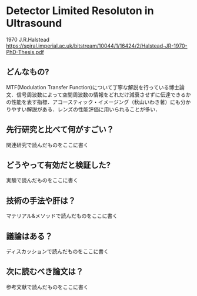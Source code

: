 # Detector Limited Resoluton in Ultrasound  
1970 J.R.Halstead
https://spiral.imperial.ac.uk/bitstream/10044/1/16424/2/Halstead-JR-1970-PhD-Thesis.pdf

## どんなもの?
MTF(Modulation Transfer Function)について丁寧な解説を行っている博士論文．信号周波数によって空間周波数の情報をどれだけ減衰させずに伝達できるかの性能を表す指標．アコースティック・イメージング（秋山いわき著）にも分かりやすい解説がある．レンズの性能評価に用いられることが多い．

## 先行研究と比べて何がすごい？
関連研究で読んだものをここに書く

## どうやって有効だと検証した?
実験で読んだものをここに書く

## 技術の手法や肝は？
マテリアル&メソッドで読んだものをここに書く

## 議論はある？
ディスカッションで読んだものをここに書く

## 次に読むべき論文は？
参考文献で読んだものをここに書く